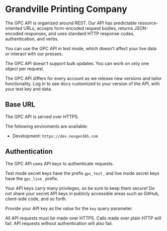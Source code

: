 # Grandville Printing Company

The GPC API is organized around REST. Our API has predictable resource-oriented URLs, accepts form-encoded request bodies, returns JSON-encoded responses, and uses standard HTTP response codes, authentication, and verbs.

You can use the GPC API in test mode, which doesn't affect your live data or interact with our presses.

The GPC API doesn't support bulk updates. You can work on only one object per request.

The GPC API differs for every account as we release new versions and tailor functionality. Log in to see docs customized to your version of the API, with your test key and data.


## Base URL

The GPC API is served over HTTPS.

The following enviroments are available:

- Development: `https://dev.nexgen365.com`


## Authentication

The GPC API uses API keys to authenticate requests.

Test mode secret keys have the prefix `gpc_test_` and live mode secret keys have the `gpc_live_` prefix.

Your API keys carry many privileges, so be sure to keep them secure! Do not share your secret API keys in publicly accessible areas such as GitHub, client-side code, and so forth.

Provide your API key as the value for the `key` query parameter.

All API requests must be made over HTTPS. Calls made over plain HTTP will fail. API requests without authentication will also fail.
